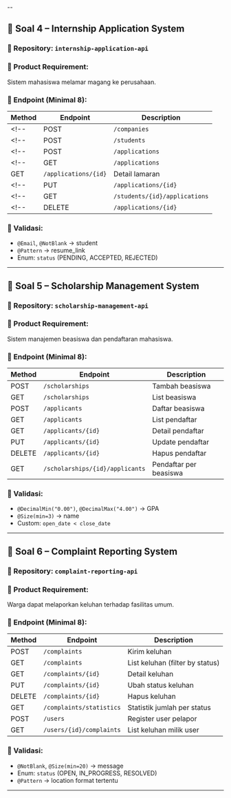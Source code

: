 --

## 🧩 Soal 4 – Internship Application System

### 📁 Repository: `internship-application-api`

### 🎯 Product Requirement:

Sistem mahasiswa melamar magang ke perusahaan.

### 📡 Endpoint (Minimal 8):

| Method | Endpoint                      | Description             |
| ------ | ----------------------------- | ----------------------- |
<!-- | POST   | `/companies`                  | Tambah perusahaan       | -->
<!-- | POST   | `/students`                   | Tambah mahasiswa        | -->
<!-- | POST   | `/applications`               | Ajukan lamaran          | -->
<!-- | GET    | `/applications`               | List semua lamaran      |
| GET    | `/applications/{id}`          | Detail lamaran          | -->
<!-- | PUT    | `/applications/{id}`          | Update status lamaran   | -->
<!-- | GET    | `/students/{id}/applications` | Lamaran milik mahasiswa | -->
<!-- | DELETE | `/applications/{id}`          | Hapus lamaran           | -->

### 🧪 Validasi:

- `@Email`, `@NotBlank` → student
- `@Pattern` → resume_link
- Enum: `status` (PENDING, ACCEPTED, REJECTED)

---

## 🧩 Soal 5 – Scholarship Management System

### 📁 Repository: `scholarship-management-api`

### 🎯 Product Requirement:

Sistem manajemen beasiswa dan pendaftaran mahasiswa.

### 📡 Endpoint (Minimal 8):

| Method | Endpoint                        | Description            |
| ------ | ------------------------------- | ---------------------- |
| POST   | `/scholarships`                 | Tambah beasiswa        |
| GET    | `/scholarships`                 | List beasiswa          |
| POST   | `/applicants`                   | Daftar beasiswa        |
| GET    | `/applicants`                   | List pendaftar         |
| GET    | `/applicants/{id}`              | Detail pendaftar       |
| PUT    | `/applicants/{id}`              | Update pendaftar       |
| DELETE | `/applicants/{id}`              | Hapus pendaftar        |
| GET    | `/scholarships/{id}/applicants` | Pendaftar per beasiswa |

### 🧪 Validasi:

- `@DecimalMin("0.00")`, `@DecimalMax("4.00")` → GPA
- `@Size(min=3)` → name
- Custom: `open_date < close_date`

---

## 🧩 Soal 6 – Complaint Reporting System

### 📁 Repository: `complaint-reporting-api`

### 🎯 Product Requirement:

Warga dapat melaporkan keluhan terhadap fasilitas umum.

### 📡 Endpoint (Minimal 8):

| Method | Endpoint                 | Description                     |
| ------ | ------------------------ | ------------------------------- |
| POST   | `/complaints`            | Kirim keluhan                   |
| GET    | `/complaints`            | List keluhan (filter by status) |
| GET    | `/complaints/{id}`       | Detail keluhan                  |
| PUT    | `/complaints/{id}`       | Ubah status keluhan             |
| DELETE | `/complaints/{id}`       | Hapus keluhan                   |
| GET    | `/complaints/statistics` | Statistik jumlah per status     |
| POST   | `/users`                 | Register user pelapor           |
| GET    | `/users/{id}/complaints` | List keluhan milik user         |

### 🧪 Validasi:

- `@NotBlank`, `@Size(min=20)` → message
- Enum: `status` (OPEN, IN_PROGRESS, RESOLVED)
- `@Pattern` → location format tertentu

---
